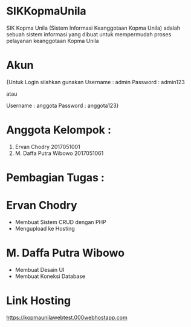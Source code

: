 # SIKKopmaUnila
SIK Kopma Unila (Sistem Informasi Keanggotaan Kopma Unila) adalah sebuah sistem informasi yang dibuat untuk mempermudah proses pelayanan keanggotaan Kopma Unila

# Akun
{Untuk Login silahkan gunakan
Username : admin
Password : admin123

atau

Username : anggota
Password : anggota123}

# Anggota Kelompok :
<ol>
  <li>Ervan Chodry 2017051001</li>
  <li>M. Daffa Putra Wibowo 2017051061</li>
</ol>

# Pembagian Tugas :
# Ervan Chodry
<ul>
  <li>Membuat Sistem CRUD dengan PHP</li>
  <li>Mengupload ke Hosting</li>
</ul>

# M. Daffa Putra Wibowo
<ul>
  <li>Membuat Desain UI</li>
  <li>Membuat Koneksi Database</li>
</ul>

# Link Hosting
https://kopmaunilawebtest.000webhostapp.com
